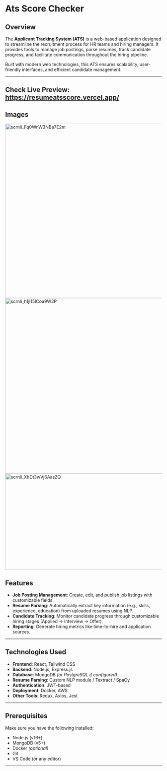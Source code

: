  # Ats Score Checker

## Overview
The **Applicant Tracking System (ATS)** is a web-based application designed to streamline the recruitment process for HR teams and hiring managers. It provides tools to manage job postings, parse resumes, track candidate progress, and facilitate communication throughout the hiring pipeline.  

Built with modern web technologies, this ATS ensures scalability, user-friendly interfaces, and efficient candidate management.

--- 
## Check Live Preview: https://resumeatsscore.vercel.app/

## Images
<img width="1330" height="562" alt="scrnli_Fq0WnW3NBa7E2m" src="https://github.com/user-attachments/assets/1ba64f37-03b5-4b81-8fc2-c78655c2c853" />

 <img width="1309" height="566" alt="scrnli_h1jI15ICoa9W2P" src="https://github.com/user-attachments/assets/21bb8bc0-d152-4820-abbf-97f147f30141" />
 
<img width="1290" height="310" alt="scrnli_XhDt3wVj6AasZQ" src="https://github.com/user-attachments/assets/7c787174-6b1e-454c-865f-0683fd0f6e32" />



## Features
- **Job Posting Management**: Create, edit, and publish job listings with customizable fields.  
- **Resume Parsing**: Automatically extract key information (e.g., skills, experience, education) from uploaded resumes using NLP.  
- **Candidate Tracking**: Monitor candidate progress through customizable hiring stages (Applied → Interview → Offer).  
- **Reporting**: Generate hiring metrics like time-to-hire and application sources.  

---

## Technologies Used
- **Frontend**: React, Tailwind CSS  
- **Backend**: Node.js, Express.js  
- **Database**: MongoDB *(or PostgreSQL if configured)*  
- **Resume Parsing**: Custom NLP module / Textract / SpaCy  
- **Authentication**: JWT-based  
- **Deployment**: Docker, AWS  
- **Other Tools**: Redux, Axios, Jest  

---

## Prerequisites
Make sure you have the following installed:  
- Node.js (v16+)  
- MongoDB (v5+)  
- Docker *(optional)*  
- Git  
- VS Code (or any editor)  

---

 
